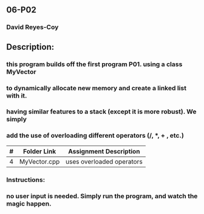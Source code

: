 ## 06-P02
### David Reyes-Coy

## Description: 
### this program builds off the first program P01. using a class MyVector
### to dynamically allocate new memory and create a linked list with it.
### having similar features to a stack (except it is more robust). We simply
### add the use of overloading different operators (/, *, + , etc.)

|   #   | Folder Link  | Assignment Description    |
| :---: | ------------ | ------------------------- |
|   4   | MyVector.cpp | uses overloaded operators |

### Instructions:
### no user input is needed. Simply run the program, and watch the magic happen.